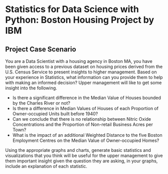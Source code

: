 # Statistics for Data Science with Python: Boston Housing Project by IBM

## Project Case Scenario
You are a Data Scientist with a housing agency in Boston MA, you have been given access to a previous dataset on housing prices derived from the U.S. Census Service to present insights to higher management. Based on your experience in Statistics, what information can you provide them to help with making an informed decision? Upper management will like to get some insight into the following.  

* Is there a significant difference in the Median Value of Houses bounded by the Charles River or not?  
* Is there a difference in Median Values of Houses of each Proportion of Owner-occupied Units built before 1940?  
* Can we conclude that there is no relationship between Nitric Oxide Concentrations and the Proportion of Non-retail Business Acres per Town?  
* What is the impact of an additional Weighted Distance to the five Boston Employment Centres on the Median Value of Owner-occupied Homes?  

Using the appropriate graphs and charts, generate basic statistics and visualizations that you think will be useful for the upper management to give them important insight given the question they are asking, in your graphs, include an explanation of each statistic.
